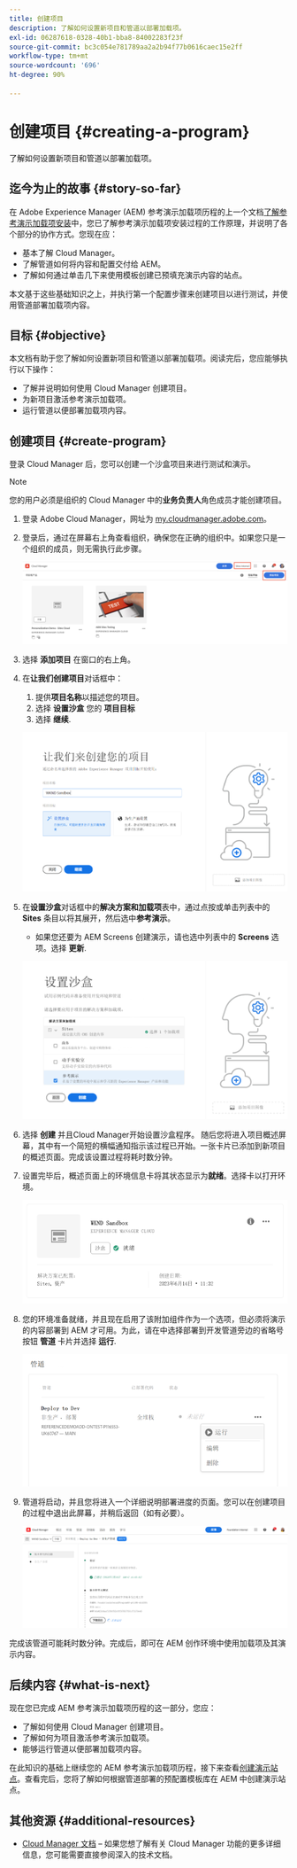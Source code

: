 ```yaml
---
title: 创建项目
description: 了解如何设置新项目和管道以部署加载项。
exl-id: 06287618-0328-40b1-bba8-84002283f23f
source-git-commit: bc3c054e781789aa2a2b94f77b0616caec15e2ff
workflow-type: tm+mt
source-wordcount: '696'
ht-degree: 90%

---
```



# 创建项目 {#creating-a-program}

了解如何设置新项目和管道以部署加载项。

## 迄今为止的故事 {#story-so-far}

在 Adobe Experience Manager (AEM) 参考演示加载项历程的上一个文档[了解参考演示加载项安装](installation.md)中，您已了解参考演示加载项安装过程的工作原理，并说明了各个部分的协作方式。您现在应：

* 基本了解 Cloud Manager。
* 了解管道如何将内容和配置交付给 AEM。
* 了解如何通过单击几下来使用模板创建已预填充演示内容的站点。

本文基于这些基础知识之上，并执行第一个配置步骤来创建项目以进行测试，并使用管道部署加载项内容。

## 目标 {#objective}

本文档有助于您了解如何设置新项目和管道以部署加载项。阅读完后，您应能够执行以下操作：

* 了解并说明如何使用 Cloud Manager 创建项目。
* 为新项目激活参考演示加载项。
* 运行管道以便部署加载项内容。

## 创建项目 {#create-program}

登录 Cloud Manager 后，您可以创建一个沙盒项目来进行测试和演示。

>[!NOTE]
>
>您的用户必须是组织的 Cloud Manager 中的&#x200B;**业务负责人**&#x200B;角色成员才能创建项目。

1. 登录 Adobe Cloud Manager，网址为 [my.cloudmanager.adobe.com](https://my.cloudmanager.adobe.com/)。

1. 登录后，通过在屏幕右上角查看组织，确保您在正确的组织中。如果您只是一个组织的成员，则无需执行此步骤。

   ![Cloud Manager 概述](assets/cloud-manager.png)

1. 选择 **添加项目** 在窗口的右上角。

1. 在&#x200B;**让我们创建项目**&#x200B;对话框中：

   1. 提供&#x200B;**项目名称**&#x200B;以描述您的项目。
   1. 选择 **设置沙盒** 您的 **项目目标**
   1. 选择 **继续**.

   ![“创建项目”对话框](assets/create-program.png)

1. 在&#x200B;**设置沙盒**&#x200B;对话框中的&#x200B;**解决方案和加载项**&#x200B;表中，通过点按或单击列表中的 **Sites** 条目以将其展开，然后选中&#x200B;**参考演示**。

   * 如果您还要为 AEM Screens 创建演示，请也选中列表中的 **Screens** 选项。选择 **更新**.

   ![在项目设置中选择用于参考演示的附加组件](assets/select-reference-demo-add-on.png)


1. 选择 **创建** 并且Cloud Manager开始设置沙盒程序。 随后您将进入项目概述屏幕，其中有一个简短的横幅通知指示该过程已开始。一张卡片已添加到新项目的概述页面。完成该设置过程将耗时数分钟。

1. 设置完毕后，概述页面上的环境信息卡将其状态显示为&#x200B;**就绪**。选择卡以打开环境。

   ![项目创建完成](assets/ready.png)

1. 您的环境准备就绪，并且现在启用了该附加组件作为一个选项，但必须将演示的内容部署到 AEM 才可用。为此，请在中选择部署到开发管道旁边的省略号按钮 **管道** 卡片并选择 **运行**.

   ![启动](assets/run.png)

1. 管道将启动，并且您将进入一个详细说明部署进度的页面。您可以在创建项目的过程中退出此屏幕，并稍后返回（如有必要）。

   ![部署](assets/deployment.png)

完成该管道可能耗时数分钟。完成后，即可在 AEM 创作环境中使用加载项及其演示内容。

## 后续内容 {#what-is-next}

现在您已完成 AEM 参考演示加载项历程的这一部分，您应：

* 了解如何使用 Cloud Manager 创建项目。
* 了解如何为项目激活参考演示加载项。
* 能够运行管道以便部署加载项内容。

在此知识的基础上继续您的 AEM 参考演示加载项历程，接下来查看[创建演示站点](create-site.md)。查看完后，您将了解如何根据管道部署的预配置模板库在 AEM 中创建演示站点。

## 其他资源 {#additional-resources}

* [Cloud Manager 文档](https://experienceleague.adobe.com/docs/experience-manager-cloud-service/content/onboarding/onboarding-concepts/cloud-manager-introduction.html) – 如果您想了解有关 Cloud Manager 功能的更多详细信息，您可能需要直接参阅深入的技术文档。
